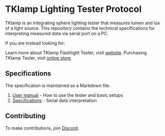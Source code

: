 # TKlamp Lighting Tester Protocol

TKlamp is an integrating sphere lighting tester that measures lumen and lux of a light source. This repository contains the technical specifications for interpreting measured data via serial port on a PC. 

If you are instead looking for:

Learn more about TKlamp Flashlight Tester, visit [website](https://tklamp.co).
Purchasing TKlamp Tester, visit [online store](https://www.tklamp.co/order-online).

## Specifications

The specification is maintained as a Markdown file. 
1. [User manual]() - How to use the tester and basic setups 
2. [Specifications]() - Serial data interpretation

## Contributing 
To make contributions, join [Discord](https://discord.gg/6RaazMqn6W).
